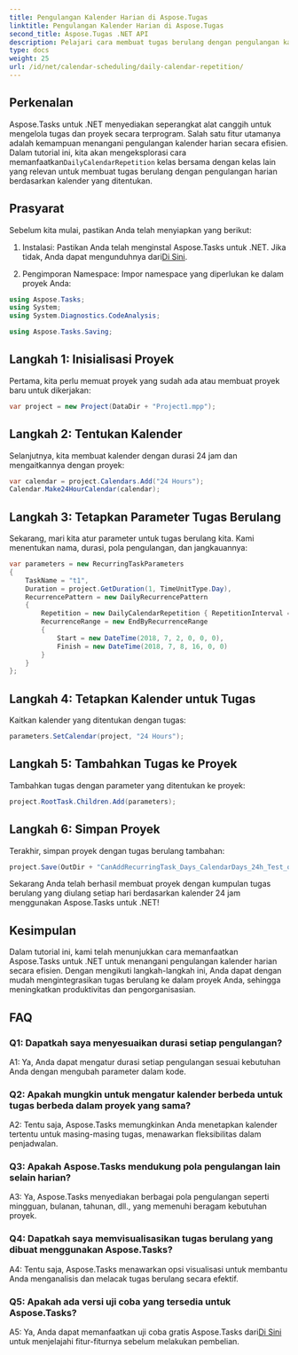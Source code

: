 ```yaml
---
title: Pengulangan Kalender Harian di Aspose.Tugas
linktitle: Pengulangan Kalender Harian di Aspose.Tugas
second_title: Aspose.Tugas .NET API
description: Pelajari cara membuat tugas berulang dengan pengulangan kalender harian di Aspose.Tasks untuk .NET. Tingkatkan efisiensi manajemen proyek dengan mudah.
type: docs
weight: 25
url: /id/net/calendar-scheduling/daily-calendar-repetition/
---
```

## Perkenalan

 Aspose.Tasks untuk .NET menyediakan seperangkat alat canggih untuk mengelola tugas dan proyek secara terprogram. Salah satu fitur utamanya adalah kemampuan menangani pengulangan kalender harian secara efisien. Dalam tutorial ini, kita akan mengeksplorasi cara memanfaatkan`DailyCalendarRepetition` kelas bersama dengan kelas lain yang relevan untuk membuat tugas berulang dengan pengulangan harian berdasarkan kalender yang ditentukan.

## Prasyarat

Sebelum kita mulai, pastikan Anda telah menyiapkan yang berikut:

1.  Instalasi: Pastikan Anda telah menginstal Aspose.Tasks untuk .NET. Jika tidak, Anda dapat mengunduhnya dari[Di Sini](https://releases.aspose.com/tasks/net/).

2. Pengimporan Namespace: Impor namespace yang diperlukan ke dalam proyek Anda:

```csharp
using Aspose.Tasks;
using System;
using System.Diagnostics.CodeAnalysis;

using Aspose.Tasks.Saving;

```

## Langkah 1: Inisialisasi Proyek

Pertama, kita perlu memuat proyek yang sudah ada atau membuat proyek baru untuk dikerjakan:

```csharp
var project = new Project(DataDir + "Project1.mpp");
```

## Langkah 2: Tentukan Kalender

Selanjutnya, kita membuat kalender dengan durasi 24 jam dan mengaitkannya dengan proyek:

```csharp
var calendar = project.Calendars.Add("24 Hours");
Calendar.Make24HourCalendar(calendar);
```

## Langkah 3: Tetapkan Parameter Tugas Berulang

Sekarang, mari kita atur parameter untuk tugas berulang kita. Kami menentukan nama, durasi, pola pengulangan, dan jangkauannya:

```csharp
var parameters = new RecurringTaskParameters
{
    TaskName = "t1",
    Duration = project.GetDuration(1, TimeUnitType.Day),
    RecurrencePattern = new DailyRecurrencePattern
    {
        Repetition = new DailyCalendarRepetition { RepetitionInterval = 1 },
        RecurrenceRange = new EndByRecurrenceRange
        {
            Start = new DateTime(2018, 7, 2, 0, 0, 0),
            Finish = new DateTime(2018, 7, 8, 16, 0, 0)
        }
    }
};
```

## Langkah 4: Tetapkan Kalender untuk Tugas

Kaitkan kalender yang ditentukan dengan tugas:

```csharp
parameters.SetCalendar(project, "24 Hours");
```

## Langkah 5: Tambahkan Tugas ke Proyek

Tambahkan tugas dengan parameter yang ditentukan ke proyek:

```csharp
project.RootTask.Children.Add(parameters);
```

## Langkah 6: Simpan Proyek

Terakhir, simpan proyek dengan tugas berulang tambahan:

```csharp
project.Save(OutDir + "CanAddRecurringTask_Days_CalendarDays_24h_Test_out.mpp", SaveFileFormat.Mpp);
```

Sekarang Anda telah berhasil membuat proyek dengan kumpulan tugas berulang yang diulang setiap hari berdasarkan kalender 24 jam menggunakan Aspose.Tasks untuk .NET!

## Kesimpulan

Dalam tutorial ini, kami telah menunjukkan cara memanfaatkan Aspose.Tasks untuk .NET untuk menangani pengulangan kalender harian secara efisien. Dengan mengikuti langkah-langkah ini, Anda dapat dengan mudah mengintegrasikan tugas berulang ke dalam proyek Anda, sehingga meningkatkan produktivitas dan pengorganisasian.

## FAQ

### Q1: Dapatkah saya menyesuaikan durasi setiap pengulangan?

A1: Ya, Anda dapat mengatur durasi setiap pengulangan sesuai kebutuhan Anda dengan mengubah parameter dalam kode.

### Q2: Apakah mungkin untuk mengatur kalender berbeda untuk tugas berbeda dalam proyek yang sama?

A2: Tentu saja, Aspose.Tasks memungkinkan Anda menetapkan kalender tertentu untuk masing-masing tugas, menawarkan fleksibilitas dalam penjadwalan.

### Q3: Apakah Aspose.Tasks mendukung pola pengulangan lain selain harian?

A3: Ya, Aspose.Tasks menyediakan berbagai pola pengulangan seperti mingguan, bulanan, tahunan, dll., yang memenuhi beragam kebutuhan proyek.

### Q4: Dapatkah saya memvisualisasikan tugas berulang yang dibuat menggunakan Aspose.Tasks?

A4: Tentu saja, Aspose.Tasks menawarkan opsi visualisasi untuk membantu Anda menganalisis dan melacak tugas berulang secara efektif.

### Q5: Apakah ada versi uji coba yang tersedia untuk Aspose.Tasks?

 A5: Ya, Anda dapat memanfaatkan uji coba gratis Aspose.Tasks dari[Di Sini](https://releases.aspose.com/) untuk menjelajahi fitur-fiturnya sebelum melakukan pembelian.